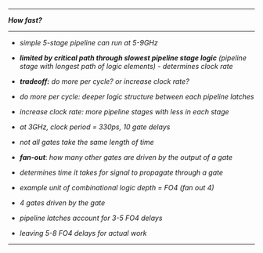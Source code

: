 
- - - 

***How fast?***

- - - 

- *simple 5-stage pipeline can run at 5-9GHz*
- ***limited by critical path through slowest pipeline stage logic** (pipeline stage with longest path of logic elements) - determines clock rate*

- ***tradeoff:*** *do more per cycle? or increase clock rate?*
- *do more per cycle: deeper logic structure between each pipeline latches*
- *increase clock rate: more pipeline stages with less in each stage*

- *at 3GHz, clock period = 330ps, 10 gate delays*

- *not all gates take the same length of time*
- ***fan-out***: *how many other gates are driven by the output of a gate*
- *determines time it takes for signal to propagate through a gate*
- *example unit of combinational logic depth = FO4 (fan out 4)*
- *4 gates driven by the gate*

- *pipeline latches account for 3-5 FO4 delays*
- *leaving 5-8 FO4 delays for actual work*

- - - 


